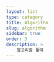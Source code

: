 ```yaml
---
layout: list
type: category
title: Algorithm
slug: algorithm
sidebar: true
order: 3
description: >
    알고리즘 풀이
---
```

